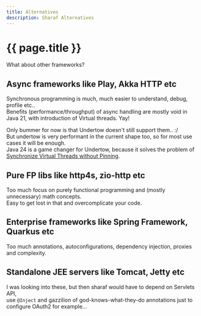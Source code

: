 ```yaml
---
title: Alternatives
description: Sharaf Alternatives
---
```


# {{ page.title }}

What about other frameworks?

## Async frameworks like Play, Akka HTTP etc
Synchronous programming is much, much easier to understand, debug, profile etc..  
Benefits (performance/throughput) of async handling are mostly void in Java 21, with introduction of Virtual threads. Yay! 

Only bummer for now is that Undertow doesn't still support them.. :/  
But undertow is very performant in the current shape too, so for most use cases it will be enough.  
Java 24 is a game changer for Undertow, because it solves the problem of [Synchronize Virtual Threads without Pinning](https://openjdk.org/jeps/491).

## Pure FP libs like http4s, zio-http etc

Too much focus on purely functional programming and (mostly unnecessary) math concepts.  
Easy to get lost in that and overcomplicate your code.

## Enterprise frameworks like Spring Framework, Quarkus etc
Too much annotations, autoconfigurations, dependency injection, proxies and complexity.

## Standalone JEE servers like Tomcat, Jetty etc
I was looking into these, but then sharaf would have to depend on Servlets API,  
use `@Inject` and gazzilion of god-knows-what-they-do annotations just to configure OAuth2 for example...

